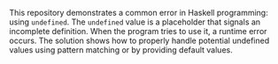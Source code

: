 This repository demonstrates a common error in Haskell programming: using `undefined`.  The `undefined` value is a placeholder that signals an incomplete definition.  When the program tries to use it, a runtime error occurs. The solution shows how to properly handle potential undefined values using pattern matching or by providing default values.
